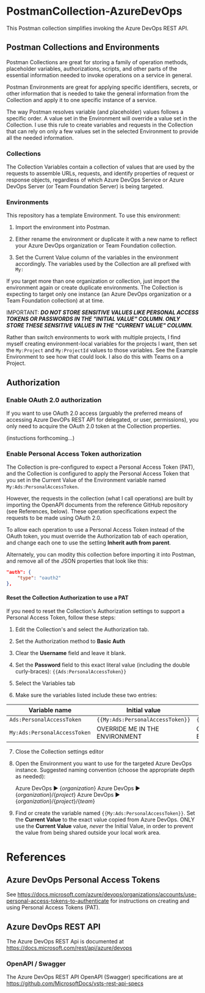 PostmanCollection-AzureDevOps
=============================

This Postman collection simplifies invoking the Azure DevOps REST API.

Postman Collections and Environments
------------------------------------

Postman Collections are great for storing a family of operation methods, placeholder variables, authorizations, scripts, and other parts of the essential information needed to invoke operations on a service in general.

Postman Environments are great for applying specific identifiers, secrets, or other information that is needed to take the general information from the Collection and apply it to one specific instance of a service.

The way Postman resolves variable (and placeholder) values follows a specific order. A value set in the Environment will override a value set in the Collection. I use this rule to create variables and requests in the Collection that can rely on only a few values set in the selected Environment to provide all the needed information.

### Collections

The Collection Variables contain a collection of values that are used by the requests to assemble URLs, requests, and identify properties of request or response objects, regardless of which Azure DevOps Service or Azure DevOps Server (or Team Foundation Server) is being targeted.

### Environments

This repository has a template Environment. To use this environment:

1. Import the environment into Postman.

2. Either rename the environment or duplicate it with a new name to reflect your Azure DevOps organization or Team Foundation collection.

3. Set the Current Value column of the variables in the environment accordingly. The variables used by the Collection are all prefixed with `My:`

If you target more than one organization or collection, just import the environment again or create duplicate environments. The Collection is expecting to target only one instance (an Azure DevOps organization or a Team Foundation collection) at at time.

IMPORTANT: ***DO NOT STORE SENSITIVE VALUES LIKE PERSONAL ACCESS TOKENS OR PASSWORDS IN THE \"INITIAL VALUE\" COLUMN. ONLY STORE THESE SENSITIVE VALUES IN THE \"CURRENT VALUE\" COLUMN.***

Rather than switch environments to work with multiple projects, I find myself creating environment-local variables for the projects I want, then set the `My:Project` and `My:ProjectId` values to those variables. See the Example Environment to see how that could look. I also do this with Teams on a Project.

Authorization
-------------

### Enable OAuth 2.0 authorization

If you want to use OAuth 2.0 access (arguably the preferred means of accessing Azure DevOPs REST API for delegated, or user, permissions), you only need to acquire the OAuth 2.0 token at the Collection properties.

(instuctions forthcoming...)

### Enable Personal Access Token authorization

The Collection is pre-configured to expect a Personal Access Token (PAT), and the Collection is configured to apply the Personal Access Token that you set in the Current Value of the Environment variable named `My:Ads:PersonalAccessToken`.

However, the requests in the collection (what I call operations) are built by importing the OpenAPI documents from the reference GitHub repository (see References, below). These operation specifications expect the requests to be made using OAuth 2.0.

To allow each operation to use a Personal Access Token instead of the OAuth token, you must override the Authorization tab of each operation, and change each one to use the setting **Inherit auth from parent**.

Alternately, you can modity this collection before importing it into Postman, and remove all of the JSON properties that look like this:

``` json
"auth": {
    "type": "oauth2"
},
```

#### Reset the Collection Authorization to use a PAT

If you need to reset the Collection's Authorization settings to support a Personal Access Token, follow these steps:

1. Edit the Collection's and select the Authorization tab.

2. Set the Authorization method to **Basic Auth**

3. Clear the **Username** field and leave it blank.

4. Set the **Password** field to this exact literal value (including the double curly-braces): `{{Ads:PersonalAccessToken}}`

5. Select the Variables tab

6. Make sure the variables listed include these two entries:

| Variable name                | Initial value                    | Current value                    |
| ---------------------------- | -------------------------------- | -------------------------------- |
| `Ads:PersonalAccessToken`    | `{{My:Ads:PersonalAccessToken}}` | `{{My:Ads:PersonalAccessToken}}` |
| `My:Ads:PersonalAccessToken` | OVERRIDE ME IN THE ENVIRONMENT   | OVERRIDE ME IN THE ENVIRONMENT   |

7. Close the Collection settings editor

8. Open the Environment you want to use for the targeted Azure DevOps instance. Suggested naming convention (choose the appropriate depth as needed):

    Azure DevOps ▶ {*organization*}
    Azure DevOps ▶ {*organization*}/{*project*}
    Azure DevOps ▶ {*organization*}/{*project*}/{*team*}

9.  Find or create the variable named `{{My:Ads:PersonalAccessToken}}`. Set the **Current Value** to the exact value copied from Azure DevOps. ONLY use the **Current Value** value, *never* the Initial Value, in order to prevent the value from being shared outside your local work area.

References
==========

Azure DevOps Personal Access Tokens
-----------------------------------

See https://docs.microsoft.com/azure/devops/organizations/accounts/use-personal-access-tokens-to-authenticate for instructions on creating and using Personal Access Tokens (PAT).

Azure DevOps REST API
---------------------

The Azure DevOps REST Api is documented at https://docs.microsoft.com/rest/api/azure/devops

### OpenAPI / Swagger

The Azure DevOps REST API OpenAPI (Swagger) specifications are at https://github.com/MicrosoftDocs/vsts-rest-api-specs


